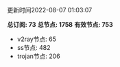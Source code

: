 更新时间2022-08-07 01:03:07

**总订阅: 73**
**总节点: 1758**
**有效节点: 753**
- v2ray节点: 65
- ss节点: 482
- trojan节点: 206
